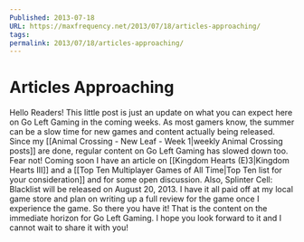 ```yaml
---
Published: 2013-07-18
URL: https://maxfrequency.net/2013/07/18/articles-approaching/
tags: 
permalink: 2013/07/18/articles-approaching/
---
```

# Articles Approaching

Hello Readers! This little post is just an update on what you can expect here on Go Left Gaming in the coming weeks. As most gamers know, the summer can be a slow time for new games and content actually being released. Since my [[Animal Crossing - New Leaf - Week 1|weekly Animal Crossing posts]] are done, regular content on Go Left Gaming has slowed down too. Fear not! Coming soon I have an article on [[Kingdom Hearts (E)3|Kingdom Hearts III]] and a [[Top Ten Multiplayer Games of All Time|Top Ten list for your consideration]] and for some open discussion. Also, Splinter Cell: Blacklist will be released on August 20, 2013. I have it all paid off at my local game store and plan on writing up a full review for the game once I experience the game. So there you have it! That is the content on the immediate horizon for Go Left Gaming. I hope you look forward to it and I cannot wait to share it with you!